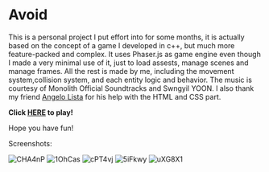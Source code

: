 # Avoid

This is a personal project I put effort into for some months, it is actually based on the concept of a game I developed in c++, but much more feature-packed and complex. It uses Phaser.js as game engine even though I made a very minimal use of it, just to load assests, manage scenes and manage frames. All the rest is made by me, including the movement system,collision system, and each entity logic and behavior. 
The music is courtesy of Monolith Official Soundtracks and Swngyil YOON.
I also thank my friend [Angelo Lista](https://github.com/AngeloLista) for his help with the HTML and CSS part.

**Click [HERE](https://lastnight0.itch.io/avoid) to play!**

Hope you have fun!

Screenshots:

![CHA4nP](https://github.com/user-attachments/assets/24164174-a368-4a17-932f-95d5bc8f33e7)
![1OhCas](https://github.com/user-attachments/assets/32b1cc03-7b9d-4559-9471-9a3c7e6ff813)
![cPT4vj](https://github.com/user-attachments/assets/ee1b0821-5932-418d-9fc3-13651f6a1da6)
![5iFkwy](https://github.com/user-attachments/assets/8bf34ec0-42f2-42d4-88a9-76065c67097c)
![uXG8X1](https://github.com/user-attachments/assets/289f0ddf-a5a0-4909-b005-abe83054342c)
